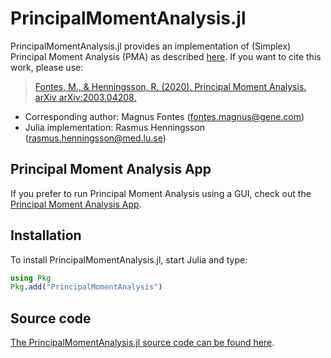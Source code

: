 # PrincipalMomentAnalysis.jl

PrincipalMomentAnalysis.jl provides an implementation of (Simplex) Principal Moment Analysis (PMA) as described [here](https://arxiv.org/abs/2003.04208).
If you want to cite this work, please use:

> [Fontes, M., & Henningsson, R. (2020). Principal Moment Analysis. arXiv arXiv:2003.04208.](https://arxiv.org/abs/2003.04208)

* Corresponding author: Magnus Fontes (fontes.magnus@gene.com)
* Julia implementation: Rasmus Henningsson (rasmus.henningsson@med.lu.se)

## Principal Moment Analysis App
If you prefer to run Principal Moment Analysis using a GUI, check out the [Principal Moment Analysis App](https://github.com/PrincipalMomentAnalysis/PrincipalMomentAnalysisApp.jl/).


## Installation
To install PrincipalMomentAnalysis.jl, start Julia and type:
```julia
using Pkg
Pkg.add("PrincipalMomentAnalysis")
```


## Source code
[The PrincipalMomentAnalysis.jl source code can be found here](https://github.com/PrincipalMomentAnalysis/PrincipalMomentAnalysis.jl/).

